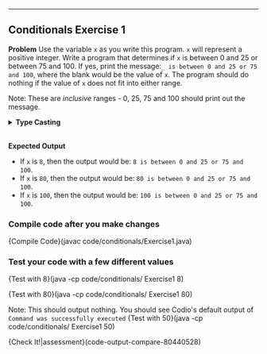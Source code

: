 ----------

## Conditionals Exercise 1

**Problem**
Use the variable `x` as you write this program. `x` will represent a positive integer. Write a program that determines if `x` is between 0 and 25 or between 75 and 100. If yes, print the message:`_ is between 0 and 25 or 75 and 100`, where the blank would be the value of `x`. The program should do nothing if the value of `x` does not fit into either range.

Note: These are *inclusive* ranges - 0, 25, 75 and 100 should print out the message.

<details><summary><b>Type Casting</b></summary>Use the <code>String.valueOf(x)</code> command to type cast the variable <code>x</code> as a string.</details><br>

**Expected Output**
* If `x` is `8`, then the output would be: `8 is between 0 and 25 or 75 and 100`.
* If `x` is `80`, then the output would be: `80 is between 0 and 25 or 75 and 100`.
* If `x` is `100`, then the output would be: `100 is between 0 and 25 or 75 and 100`.


### Compile code after you make changes

{Compile Code}(javac code/conditionals/Exercise1.java)

### Test your code with a few different values

{Test with 8}(java -cp code/conditionals/ Exercise1 8)

{Test with 80}(java -cp code/conditionals/ Exercise1 80)

Note: This should output nothing. You should see Codio's default output of `Command was successfully executed`
{Test with 50}(java -cp code/conditionals/ Exercise1 50)

{Check It!|assessment}(code-output-compare-80440528)
